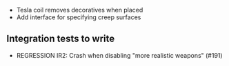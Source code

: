 - Tesla coil removes decoratives when placed
- Add interface for specifying creep surfaces

## Integration tests to write
- REGRESSION IR2: Crash when disabling "more realistic weapons" (#191)
